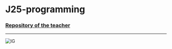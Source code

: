 # J25-programming


### [Repository of the teacher](https://github.com/d-prieto/J25-Programming)

------------------------------------------------------------------------------------------------------------------------------

![IG]([https://images.app.goo.gl/ha2qpZNMCWzYD7vY9)

